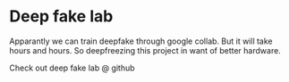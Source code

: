 # Deep fake lab

Apparantly we can train deepfake through google collab. But it will take hours and hours.
So deepfreezing this project in want of better hardware.

Check out deep fake lab @ github